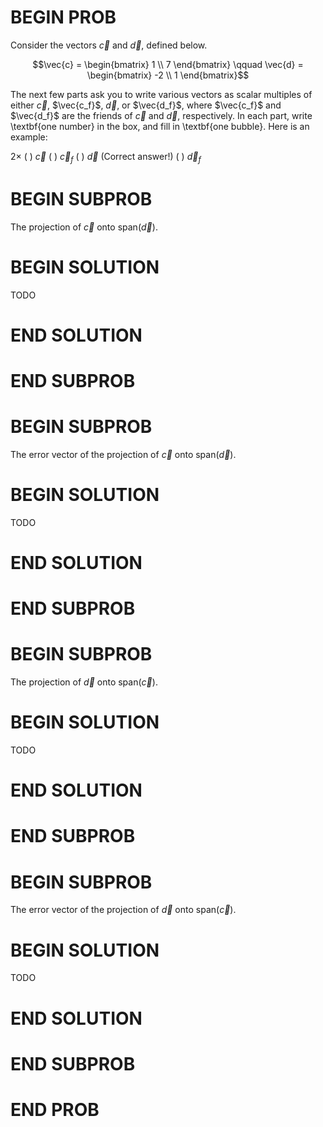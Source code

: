 # BEGIN PROB

<!-- <i>Source: [Spring 2024 Midterm 1](../wi22-midterm1/index.html), Problem 1b-e</i> -->

Consider the vectors $\vec{c}$ and $\vec{d}$, defined below.

$$\vec{c} = \begin{bmatrix} 1 \\ 7 \end{bmatrix} \qquad \vec{d} = \begin{bmatrix} -2 \\ 1 \end{bmatrix}$$

The next few parts ask you to write various vectors as scalar multiples of either $\vec{c}$, $\vec{c_f}$, $\vec{d}$, or $\vec{d_f}$, where $\vec{c_f}$ and $\vec{d_f}$ are the friends of $\vec{c}$ and $\vec{d}$, respectively. In each part, write \textbf{one number} in the box, and fill in \textbf{one bubble}. Here is an example:

$2 \times$
( ) $\vec c$
( ) $\vec c_f$
( ) $\vec d$ (Correct answer!)
( ) $\vec d_f$

# BEGIN SUBPROB

The projection of $\vec{c}$ onto $\text{span}(\vec{d})$.

# BEGIN SOLUTION

TODO

# END SOLUTION

# END SUBPROB

# BEGIN SUBPROB

The error vector of the projection of $\vec{c}$ onto $\text{span}(\vec{d})$.

# BEGIN SOLUTION

TODO

# END SOLUTION

# END SUBPROB

# BEGIN SUBPROB

The projection of $\vec{d}$ onto $\text{span}(\vec{c})$.

# BEGIN SOLUTION

TODO

# END SOLUTION

# END SUBPROB

# BEGIN SUBPROB

The error vector of the projection of $\vec{d}$ onto $\text{span}(\vec{c})$.

# BEGIN SOLUTION

TODO

# END SOLUTION

# END SUBPROB

# END PROB